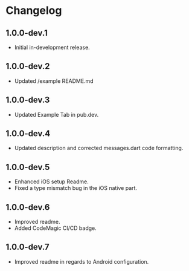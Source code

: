 # Changelog
## 1.0.0-dev.1

- Initial in-development release.

## 1.0.0-dev.2

- Updated /example README.md

## 1.0.0-dev.3

- Updated Example Tab in pub.dev.

## 1.0.0-dev.4

- Updated description and corrected messages.dart code formatting.

## 1.0.0-dev.5

- Enhanced iOS setup Readme.
- Fixed a type mismatch bug in the iOS native part.

## 1.0.0-dev.6

- Improved readme.
- Added CodeMagic CI/CD badge.

## 1.0.0-dev.7

- Improved readme in regards to Android configuration.


